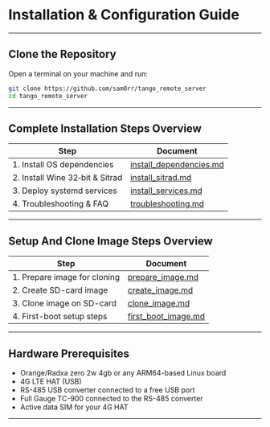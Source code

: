 
# Installation & Configuration Guide

---

## Clone the Repository

Open a terminal on your machine and run:

```bash
git clone https://github.com/sam0rr/tango_remote_server
cd tango_remote_server
```

---

## Complete Installation Steps Overview

| Step                            | Document                                                                                   |
| ------------------------------- | -------------------------------------------------------------------------------------------|
| 1. Install OS dependencies      | [install\_dependencies.md](/docs/components/complete_installation/install_dependencies.md) |
| 2. Install Wine 32‑bit & Sitrad | [install\_sitrad.md](/docs/components/complete_installation/install_sitrad.md)             |
| 3. Deploy systemd services      | [install\_services.md](/docs/components/complete_installation/install_services.md)         |
| 4. Troubleshooting & FAQ        | [troubleshooting.md](/docs/components/complete_installation/troubleshooting.md)            |

---

## Setup And Clone Image Steps Overview

| Step                           | Document                                                                  |
| ------------------------------ | --------------------------------------------------------------------------|
| 1. Prepare image for cloning   | [prepare\_image.md](/docs/components/setup_image/prepare_image.md)        |
| 2. Create SD-card image        | [create\_image.md](/docs/components/setup_image/create_image.md)          |
| 3. Clone image on SD-card      | [clone\_image.md](/docs/components/setup_image/clone_image.md)            |
| 4. First-boot setup steps      | [first\_boot\_image.md](/docs/components/setup_image/first_boot_image.md) |

---

## Hardware Prerequisites

* Orange/Radxa zero 2w 4gb or any ARM64-based Linux board
* 4G LTE HAT (USB)
* RS-485 USB converter connected to a free USB port
* Full Gauge TC-900 connected to the RS-485 converter
* Active data SIM for your 4G HAT

---
